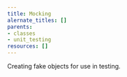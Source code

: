 ```yaml
---
title: Mocking
alernate_titles: []
parents:
- classes
- unit_testing
resources: []
---
```


Creating fake objects for use in testing.
